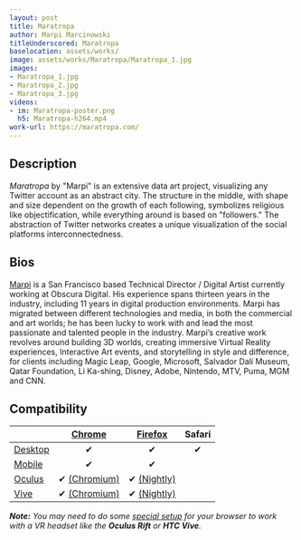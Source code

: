 ```yaml
---
layout: post
title: Maratropa
author: Marpi Marcinowski
titleUnderscored: Maratropa
baselocation: assets/works/
image: assets/works/Maratropa/Maratropa_1.jpg
images:
- Maratropa_1.jpg
- Maratropa_2.jpg
- Maratropa_3.jpg
videos: 
- im: Maratropa-poster.png
  h5: Maratropa-h264.mp4
work-url: https://maratropa.com/
---
```


<div class="box" markdown="1">

## Description
*Maratropa* by "Marpi" is an extensive data art project, visualizing any Twitter account as an abstract city. The structure in the middle, with shape and size dependent on the growth of each following, symbolizes religious like objectification, while everything around is based on "followers." The abstraction of Twitter networks creates a unique visualization of the social platforms interconnectedness.     

## Bios	
[Marpi](https://marpi.pl/) is a San Francisco based Technical Director / Digital Artist currently working at Obscura Digital. His experience spans thirteen years in the industry, including 11 years in digital production environments. Marpi has migrated between different technologies and media, in both the commercial and art worlds; he has been lucky to work with and lead the most passionate and talented people in the industry. Marpi’s creative work revolves around building 3D worlds, creating immersive Virtual Reality experiences, Interactive Art events, and storytelling in style and difference, for clients including Magic Leap, Google, Microsoft, Salvador Dalí Museum, Qatar Foundation, Li Ka-shing, Disney, Adobe, Nintendo, MTV, Puma, MGM and CNN.

</div>

<div class="box" markdown="1">

## Compatibility

|            |[Chrome][2]      |[Firefox][4]     |Safari  
|------------|:---------------:|:---------------:|:---------:
|[Desktop][7]|✔                |✔                |✔     
|[Mobile][8] |✔                |✔                |     
|[Oculus][9] |✔ [(Chromium)][3]|✔ [(Nightly)][5] |      
|[Vive][10]  |✔ [(Chromium)][3]|✔ [(Nightly)][5] |      

[1]:instructions.html#edge-ins
[2]:instructions.html#chrome-ins 
[3]:instructions.html#chromium-ins 
[4]:instructions.html#firefox-ins 
[5]:instructions.html#firefoxnightly-ins 
[6]:instructions.html#safari-ins 
[7]:instructions.html#desktop-ins
[8]:https://vr.google.com/cardboard/
[9]:https://www.oculus.com/rift/
[10]:https://www.vive.com/
[11]:https://vr.google.com/daydream/
[12]:instructions.html

***Note:** You may need to do some [special setup][12] for your browser to work with a VR headset like the **Oculus Rift** or **HTC Vive**.*

</div>
